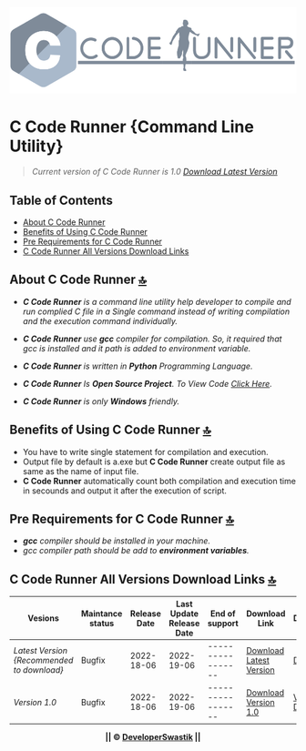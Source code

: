 <p align="center">
  <img alt="Logo Image" src="https://raw.githubusercontent.com/DeveloperSwastik/C-Code-Runner-Command-Line-Tool/main/Images/C%20Code%20Runner%20Logo.png">
</p>

# C Code Runner {Command Line Utility}
> _Current version of C Code Runner is 1.0 [Download Latest Version](https://drive.google.com/uc?id=11OtYJ2jX9YkhWzaTVbSzEA9zHTe3xqxB&export=download)_

## Table of Contents

- [About C Code Runner](#about-c-code-runner-)
- [Benefits of Using C Code Runner](#benefits-of-using-c-code-runner-)
- [Pre Requirements for C Code Runner](#pre-requirements-for-c-code-runner-)
- [C Code Runner All Versions Download Links](#c-code-runner-all-versions-download-links-)

## About C Code Runner [🔝](#table-of-contents)

- _**C Code Runner** is a command line utility help developer to compile and run complied C file in a
Single command instead of writing compilation and the execution command individually._

- _**C Code Runner** use **gcc** compiler for compilation. So, it required that gcc is installed and it path is added to environment variable._

- _**C Code Runner** is written in **Python** Programming Language._

- _**C Code Runner** Is **Open Source Project**. To View Code [Click Here](https://github.com/DeveloperSwastik/C-Code-Runner-Command-Line-Tool/blob/main/Source%20Code/c_code_runner.py)._

- _**C Code Runner** is only **Windows** friendly._

## Benefits of Using C Code Runner [🔝](#table-of-contents)

- You have to write single statement for compilation and execution.
- Output file by default is a.exe but **C Code Runner** create output file as same as the name of input file.
- **C Code Runner** automatically count both compilation and execution time in secounds and output it after the execution of script.

## Pre Requirements for C Code Runner [🔝](#table-of-contents)

- _**gcc** compiler should be installed in your machine._
- _gcc compiler path should be add to **environment variables**._

## C Code Runner All Versions Download Links [🔝](#table-of-contents)

|Vesions                                   |Maintance status|Release Date  |Last Update Release Date  |End of support   |Download Link                                                                                                                 |Documentation                                                                                                        |
|------------------------------------------|----------------|--------------|--------------------------|-----------------|------------------------------------------------------------------------------------------------------------------------------|---------------------------------------------------------------------------------------------------------------------|
|_Latest Version {Recommended to download}_|Bugfix          |2022-18-06    |2022-19-06                |-----------------|<a href="https://drive.google.com/uc?id=11OtYJ2jX9YkhWzaTVbSzEA9zHTe3xqxB&export=download">Download Latest Version</a>        |[Documntation](https://github.com/DeveloperSwastik/C-Code-Runner-Command-Line-Tool/wiki)                             |
|_Version 1.0_                             |Bugfix          |2022-18-06    |2022-19-06                |-----------------|<a href="https://drive.google.com/uc?id=11OtYJ2jX9YkhWzaTVbSzEA9zHTe3xqxB&export=download">Download Version 1.0</a>           |[Version 1.0 Documentaion](https://github.com/DeveloperSwastik/C-Code-Runner-Command-Line-Tool/wiki/Version-1.0-Docs)|

<p align="center">
    <strong>|| © <a href="https://drive.google.com/uc?id=11OtYJ2jX9YkhWzaTVbSzEA9zHTe3xqxB&export=download">DeveloperSwastik</a> ||<strong>
</p>
